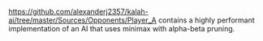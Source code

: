 https://github.com/alexanderj2357/kalah-ai/tree/master/Sources/Opponents/Player_A contains a highly performant implementation of an AI that uses minimax with alpha-beta pruning.
